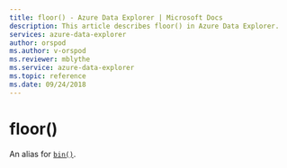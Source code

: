```yaml
---
title: floor() - Azure Data Explorer | Microsoft Docs
description: This article describes floor() in Azure Data Explorer.
services: azure-data-explorer
author: orspod
ms.author: v-orspod
ms.reviewer: mblythe
ms.service: azure-data-explorer
ms.topic: reference
ms.date: 09/24/2018
---
```

# floor()

An alias for [`bin()`](binfunction.md).